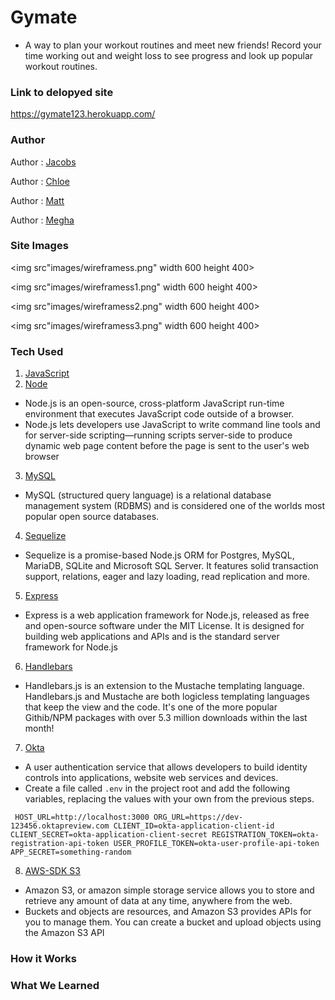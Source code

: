 # Gymate

- A way to plan your workout routines and meet new friends! Record your time working out and weight loss to see progress and look up popular workout routines.

### Link to delopyed site

https://gymate123.herokuapp.com/

### Author

Author : [Jacobs](https://github.com/gljacobs)

Author : [Chloe](https://github.com/chloezhouny)

Author : [Matt](https://github.com/matkuh)

Author : [Megha](https://github.com/meghabprasad)

### Site Images

<img src"images/wireframess.png" width 600 height 400>

<img src"images/wireframess1.png" width 600 height 400>

<img src"images/wireframess2.png" width 600 height 400>

<img src"images/wireframess3.png" width 600 height 400>

### Tech Used

1. [JavaScript](https://www.javascript.com/)
2. [Node](https://nodejs.org/en/)

- Node.js is an open-source, cross-platform JavaScript run-time environment that executes JavaScript code outside of a browser. 
- Node.js lets developers use JavaScript to write command line tools and for server-side scripting—running scripts server-side to produce dynamic web page content before the page is sent to the user's web browser

3. [MySQL](https://www.mysql.com/)

- MySQL (structured query language) is a relational database management system (RDBMS) and is considered one of the worlds most popular open source databases.

4. [Sequelize](http://docs.sequelizejs.com/)

- Sequelize is a promise-based Node.js ORM for Postgres, MySQL, MariaDB, SQLite and Microsoft SQL Server. It features solid transaction support, relations, eager and lazy loading, read replication and more.

5. [Express](https://expressjs.com/)

- Express is a web application framework for Node.js, released as free and open-source software under the MIT License. It is designed for building web applications and APIs and is the standard server framework for Node.js

6. [Handlebars](https://www.npmjs.com/package/handlebars)

- Handlebars.js is an extension to the Mustache templating language. Handlebars.js and Mustache are both logicless templating languages that keep the view and the code. It's one of the more popular Githib/NPM packages with over 5.3 million downloads within the last month!

7. [Okta](https://www.okta.com/)

- A user authentication service that allows developers to build identity controls into applications, website web services and  devices.
- Create a file called `.env` in the project root and add the following variables, replacing the values with your own from the previous steps.

`
HOST_URL=http://localhost:3000
ORG_URL=https://dev-123456.oktapreview.com
CLIENT_ID=okta-application-client-id
CLIENT_SECRET=okta-application-client-secret
REGISTRATION_TOKEN=okta-registration-api-token
USER_PROFILE_TOKEN=okta-user-profile-api-token
APP_SECRET=something-random`

8. [AWS-SDK S3](https://aws.amazon.com/sdk-for-node-js/)

- Amazon S3, or amazon simple storage service allows you to store and retrieve any amount of data at any time, anywhere from the web. 
- Buckets and objects are resources, and Amazon S3 provides APIs for you to manage them. You can create a bucket and upload objects using the Amazon S3 API


### How it Works


### What We Learned







